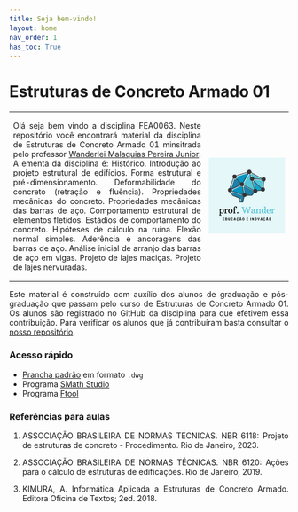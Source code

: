 ```yaml
---
title: Seja bem-vindo!
layout: home
nav_order: 1
has_toc: True
---
```


<h1>Estruturas de Concreto Armado 01</h1>

<table>
  <tr>
    <td style="width:70%;">
      <p align="justify">
        Olá seja bem vindo a disciplina FEA0063. Neste repositório você encontrará material da disciplina de Estruturas de Concreto Armado 01 minsitrada pelo professor <a target="_blank" rel="noopener" href="http://lattes.cnpq.br/2268506213083114">Wanderlei Malaquias Pereira Junior</a>. A ementa da disciplina é: Histórico. Introdução ao projeto estrutural de edifícios. Forma estrutural e pré-dimensionamento. Deformabilidade do concreto (retração e fluência). Propriedades mecânicas do concreto. Propriedades mecânicas das barras de aço. Comportamento estrutural de elementos fletidos. Estádios de comportamento do concreto. Hipóteses de cálculo na ruína. Flexão normal simples. Aderência e ancoragens das barras de aço. Análise inicial de arranjo das barras de aço em vigas. Projeto de lajes maciças. Projeto de lajes nervuradas.
      </p>
    </td>
    <td style="width:30%;"><img src="assets/images/logo.png"/></td>  
  </tr>
</table>

<p align="justify">
  Este material é construído com auxílio dos alunos de graduação e pós-graduação que passam pelo curso de Estruturas de Concreto Armado 01. Os alunos são registrado no GitHub da disciplina para que efetivem essa contribuição. Para verificar os alunos que já contribuíram basta consultar o <a target="_blank" rel="noopener" href="https://github.com/wmpjrufg/FEA0063/graphs/contributors">nosso repositório</a>.
</p>

<h3>Acesso rápido</h3>

<ul>
  <li><a target="_blank" rel="noopener" href="https://drive.google.com/file/d/1UUOfmCH4539GA46mEw_687d9u7eGKAH4/view?usp=sharing">Prancha padrão</a> em formato <code>.dwg</code></li>
  <li>Programa <a target="_blank" rel="noopener" href="https://smath.com/en-US/view/SMathStudio/download">SMath Studio</a></li>
  <li>Programa <a target="_blank" rel="noopener" href="https://www.ftool.com.br/Ftool/">Ftool</a></li>
</ul>

<h3>Referências para aulas</h3>

<ol>
  <li><p align="justify">ASSOCIAÇÃO BRASILEIRA DE NORMAS TÉCNICAS. NBR 6118: Projeto de estruturas de concreto - Procedimento. Rio de Janeiro, 2023.</p></li>
  <li><p align="justify">ASSOCIAÇÃO BRASILEIRA DE NORMAS TÉCNICAS. NBR 6120: Ações para o cálculo de estruturas de edificações. Rio de Janeiro, 2019.</p></li>
  <li><p align="justify">KIMURA, A. Informática Aplicada a Estruturas de Concreto Armado. Editora Oficina de Textos; 2ed. 2018.</p></li>
</ol>
